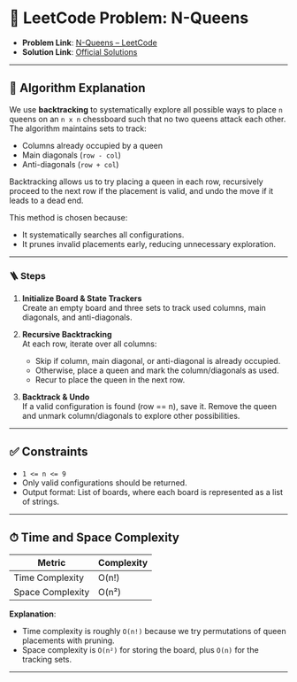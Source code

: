 # 🧩 LeetCode Problem: N-Queens

- **Problem Link**: [N-Queens – LeetCode](https://leetcode.com/problems/n-queens/)
- **Solution Link**: [Official Solutions](https://leetcode.com/problems/n-queens/solutions/)

---

## 🧠 Algorithm Explanation

We use **backtracking** to systematically explore all possible ways to place `n` queens on an `n x n` chessboard such that no two queens attack each other.  
The algorithm maintains sets to track:

- Columns already occupied by a queen
- Main diagonals (`row - col`)
- Anti-diagonals (`row + col`)

Backtracking allows us to try placing a queen in each row, recursively proceed to the next row if the placement is valid, and undo the move if it leads to a dead end.

This method is chosen because:

- It systematically searches all configurations.
- It prunes invalid placements early, reducing unnecessary exploration.

---

### 🪜 Steps

1. **Initialize Board & State Trackers**  
   Create an empty board and three sets to track used columns, main diagonals, and anti-diagonals.

2. **Recursive Backtracking**  
   At each row, iterate over all columns:
   - Skip if column, main diagonal, or anti-diagonal is already occupied.
   - Otherwise, place a queen and mark the column/diagonals as used.
   - Recur to place the queen in the next row.

3. **Backtrack & Undo**  
   If a valid configuration is found (row == n), save it.
   Remove the queen and unmark column/diagonals to explore other possibilities.

---

## ✅ Constraints

- `1 <= n <= 9`
- Only valid configurations should be returned.
- Output format: List of boards, where each board is represented as a list of strings.

---

## ⏱ Time and Space Complexity

| Metric            | Complexity |
|-------------------|------------|
| Time Complexity   | O(n!)      |
| Space Complexity  | O(n²)      |

**Explanation**:  

- Time complexity is roughly `O(n!)` because we try permutations of queen placements with pruning.  
- Space complexity is `O(n²)` for storing the board, plus `O(n)` for the tracking sets.

---
